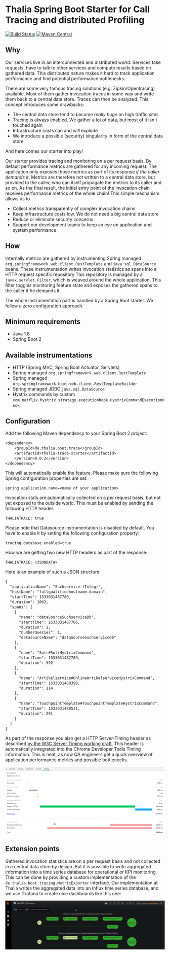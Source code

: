 # Thalia Spring Boot Starter for Call Tracing and distributed Profiling

[![Build Status](https://travis-ci.org/ThaliaBuecherGmbH/thalia-trace-starter.svg?branch=master)](https://travis-ci.org/ThaliaBuecherGmbH/thalia-trace-starter) [![Maven Central](https://maven-badges.herokuapp.com/maven-central/de.thalia.boot.trace/thalia-trace-starter/badge.svg)](https://maven-badges.herokuapp.com/maven-central/de.thalia.boot.trace/thalia-trace-starter)

## Why

Our services live in an interconnected and distributed world. Services take requests, have to talk to other services
and compute results based on gathered data. This distributed nature makes it hard to track application performance and
find potential performance bottlenecks. 

There are some very famous tracing solutions (e.g. Zipkin/Opentracing) available. Most of them gather invocation traces in some way
and write them back to a central data store. Traces can then be analyzed. This concept introduces some drawbacks:

* The central data store tend to become *really huge* on high traffic sites
* Tracing is always enabled. We gather a lot of data, but most of it isn't touched again
* Infrastructure costs can and *will* explode
* We introduce a possible (security) singularity in form of the central data store

And here comes our starter into play!

Our starter provides tracing and monitoring on a per request basis. By default performance
metrics are gathered for any incoming request. The application only exposes those metrics as 
part of its response *if the caller demands it*. Metrics are therefore not written to a central data store, 
but provided to the caller, who can itself propagate the metrics to its caller and so on. As the final result, 
the initial entry point of the invocation chain receives performance metrics of the whole chain!
This simple mechanism allows us to

* Collect metrics transparently of complex invocation chains
* Keep infrastructure costs low. We do not need a big central data store
* Reduce or eliminate security concerns
* Support our development teams to keep an eye on application and system performance

## How

Internally metrics are gathered by instrumenting Spring managed `org.springframework.web.client.RestTemplate` 
and `java.sql.DataSource` beans. These instrumentation writes invocation statistics as spans into a HTTP request specific repository
This repository is managed by a `javax.servlet.Filter`, which is weaved around the whole application. This
filter toggles monitoring feature state and exposes the gathered spans to the caller if he demands it.

The whole instrumentation part is handled by a Spring Boot starter. We follow a zero
configuration approach.

## Minimum requirements

* Java 1.8
* Spring Boot 2

## Available instrumentations

* HTTP (Spring MVC, Spring Boot Actuator, Servlets)
* Spring managed `org.springframework.web.client.RestTemplate`
* Spring managed `org.springframework.boot.web.client.RestTemplateBuilder`
* Spring managed JDBC `java.sql.DataSource`
* Hystrix commands by custom `com.netflix.hystrix.strategy.executionhook.HystrixCommandExecutionHook`

## Configuration

Add the following Maven dependency to your Spring Boot 2 project:

```
<dependency>
    <groupId>de.thalia.boot.trace</groupId>
    <artifactId>thalia-trace-starter</artifactId>
    <version>0.0.2</version>
</dependency>
```

This will automatically enable the feature. Please make sure the following Spring configuration
properties are set:

```
spring.application.name=<name of your application>
```

Invocation stats are automatically collected on
a per request basis, but not yet exposed to the outside world. This must be enabled by sending
the following HTTP header:

```
THALIATRACE: true
```

Please note that Datasource instrumentation is disabled by default. You have to enable it by 
setting the following configuration property:

```
tracing.database.enabled=true
```

How we are getting two new HTTP headers as part of the response:

```
THALIATRACE: <JSONDATA>
``` 

Here is an example of such a JSON structure:

```
{
  "applicationName": "Suchservice (Integ)",
  "hostName": "fullqualifiedhostname.domain",
  "startTime": 1533031487780,
  "duration": 1062,
  "spans": [
    {
      "name": "dataSourceSuchserviceDb",
      "startTime": 1533031487786,
      "duration": 1,
      "numberQueries": 1,
      "datasourceName": "dataSourceSuchserviceDb"
    },
    {
      "name": "Solr#SolrHystrixCommand",
      "startTime": 1533031487789,
      "duration": 592
    },
    {
      "name": "Artikelservice#OnlineArtikelserviceHystrixCommand",
      "startTime": 1533031488398,
      "duration": 114
    },
    {
      "name": "TouchpointTemplate#TouchpointTemplateHystrixCommand",
      "startTime": 1533031488531,
      "duration": 291
    }
  ]
}
```

As part of the response you also get a HTTP Server-Timing header as 
described [by the W3C Server Timing working draft](https://www.w3.org/TR/server-timing).
This header is automatically integrated into the Chrome Developer Tools Timing information. This is neat,
as now QA engineers get a quick overview of application performance metrics and possible
bottlenecks. 

![Server timing in Chrome Dev Tools](doc/servertiming.png)

## Extension points

Gathered invocation statistics are on a per request basis and not collected in a central data store by
design. But it is possible to write aggregated information into a time series database for operational
or KPI monitoring. This can be done by providing a custom implementation of the 
`de.thalia.boot.tracing.MetricExporter` interface. Our implementation at Thalia writes the aggregated
data into an Influx time series database, and we use Grafana to create nice dashboards like this one:

![Example dashboard](doc/exampledashboard.png)